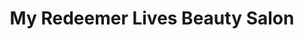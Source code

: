 ---
title: "My Redeemer Lives Beauty Salon"
url: /accra/my-redeemer-lives-beauty-salon/
shop: hairdresser
---